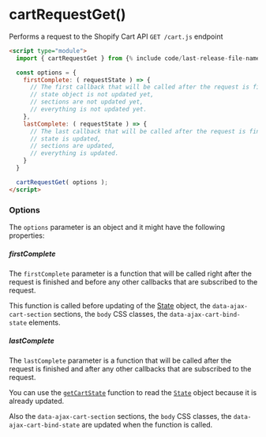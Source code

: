 # cartRequestGet() 

Performs a request to the Shopify Cart API `GET /cart.js` endpoint

```html
<script type="module">
  import { cartRequestGet } from {% include code/last-release-file-name.html asset_url=true %}

  const options = {
    firstComplete: ( requestState ) => {
      // The first callback that will be called after the request is finished:
      // state object is not updated yet,
      // sections are not updated yet,
      // everything is not updated yet.
    },
    lastComplete: ( requestState ) => {
      // The last callback that will be called after the request is finished:
      // state is updated,
      // sections are updated,
      // everything is updated.
    }
  }

  cartRequestGet( options );
</script>
```

### Options

The `options` parameter is an object and it might have the following properties:

##### firstComplete

The `firstComplete` parameter is a function that will be called right after the request is finished and before any other callbacks that are subscribed to the request. 

This function is called before updating of the [State](/reference/state/) object, the `data-ajax-cart-section` sections, the `body` CSS classes, the `data-ajax-cart-bind-state` elements.

##### lastComplete

The `lastComplete` parameter is a function that will be called after the request is finished and after any other callbacks that are subscribed to the request. 

You can use the [`getCartState`](/reference/getCartState/) function to read the [`State`](/reference/state/) object because it is already updated.

Also the `data-ajax-cart-section` sections, the `body` CSS classes, the `data-ajax-cart-bind-state` are updated when the function is called.